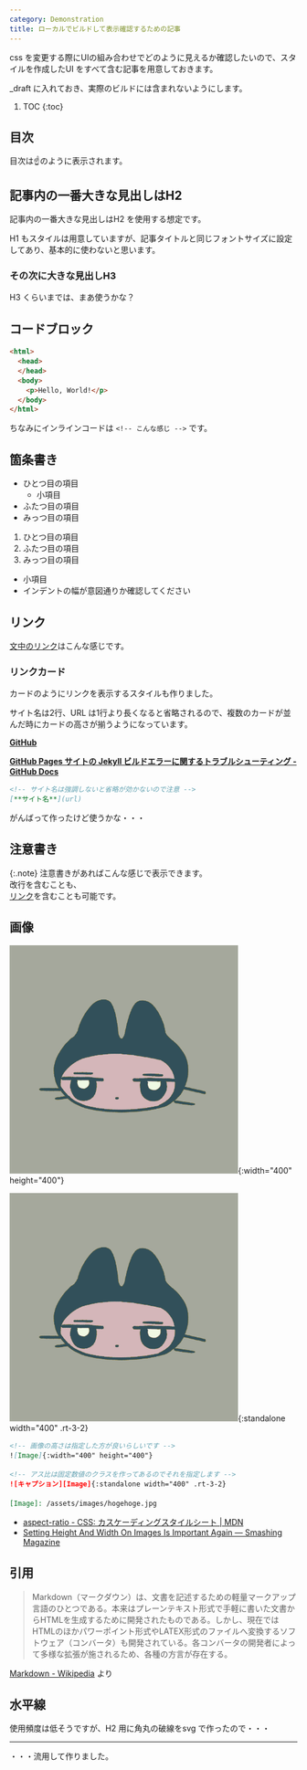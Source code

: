 ```yaml
---
category: Demonstration
title: ローカルでビルドして表示確認するための記事
---
```


css を変更する際にUIの組み合わせでどのように見えるか確認したいので、スタイルを作成したUI をすべて含む記事を用意しておきます。

_draft に入れておき、実際のビルドには含まれないようにします。

1. TOC
{:toc}

## 目次
目次は☝のように表示されます。

## 記事内の一番大きな見出しはH2
記事内の一番大きな見出しはH2 を使用する想定です。

H1 もスタイルは用意していますが、記事タイトルと同じフォントサイズに設定してあり、基本的に使わないと思います。

### その次に大きな見出しH3
H3 くらいまでは、まあ使うかな？

## コードブロック
```html
<html>
  <head>
  </head>
  <body>
    <p>Hello, World!</p>
  </body>
</html>
```

ちなみにインラインコードは `<!-- こんな感じ -->` です。

## 箇条書き
- ひとつ目の項目
  - 小項目
- ふたつ目の項目
- みっつ目の項目

1. ひとつ目の項目
2. ふたつ目の項目
3. みっつ目の項目
  - 小項目
  - インデントの幅が意図通りか確認してください

## リンク
[文中のリンク](/)はこんな感じです。

### リンクカード
カードのようにリンクを表示するスタイルも作りました。

サイト名は2行、URL は1行より長くなると省略されるので、複数のカードが並んだ時にカードの高さが揃うようになっています。 

[**GitHub**](https://github.com/)

[**GitHub Pages サイトの Jekyll ビルドエラーに関するトラブルシューティング - GitHub Docs**](https://docs.github.com/ja/pages/setting-up-a-github-pages-site-with-jekyll/troubleshooting-jekyll-build-errors-for-github-pages-sites)

```markdown
<!-- サイト名は強調しないと省略が効かないので注意 -->
[**サイト名**](url)
```

がんばって作ったけど使うかな・・・

## 注意書き

{:.note}
注意書きがあればこんな感じで表示できます。  
改行を含むことも、  
[リンク](/)を含むことも可能です。

## 画像

![Octocat]{:width="400" height="400"}

![アス比を指定したり、figcaption を書いたりもできます][Octocat]{:standalone width="400" .rt-3-2}

[Octocat]: /assets/images/github-pages/octocat.png

```markdown
<!-- 画像の高さは指定した方が良いらしいです -->
![Image]{:width="400" height="400"}

<!-- アス比は固定数値のクラスを作ってあるのでそれを指定します -->
![キャプション][Image]{:standalone width="400" .rt-3-2}

[Image]: /assets/images/hogehoge.jpg

```

- [aspect-ratio - CSS: カスケーディングスタイルシート \| MDN](https://developer.mozilla.org/ja/docs/Web/CSS/aspect-ratio)
- [Setting Height And Width On Images Is Important Again — Smashing Magazine](https://www.smashingmagazine.com/2020/03/setting-height-width-images-important-again/)

## 引用
> Markdown（マークダウン）は、文書を記述するための軽量マークアップ言語のひとつである。本来はプレーンテキスト形式で手軽に書いた文書からHTMLを生成するために開発されたものである。しかし、現在ではHTMLのほかパワーポイント形式やLATEX形式のファイルへ変換するソフトウェア（コンバータ）も開発されている。各コンバータの開発者によって多様な拡張が施されるため、各種の方言が存在する。

[Markdown - Wikipedia](https://ja.wikipedia.org/wiki/Markdown) より

## 水平線
使用頻度は低そうですが、H2 用に角丸の破線をsvg で作ったので・・・

* * *

・・・流用して作りました。
